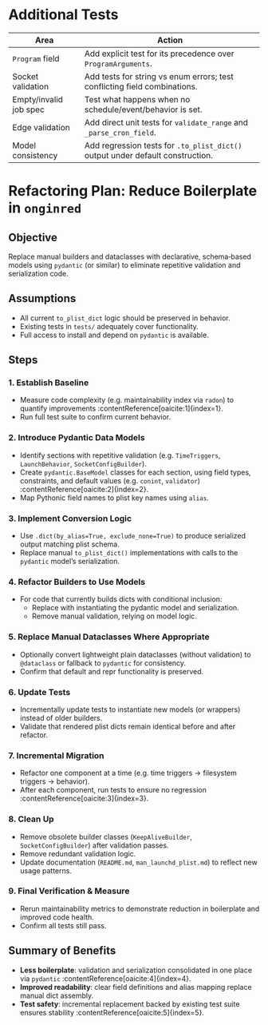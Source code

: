 # Additional Tests
| Area                   | Action                                                                         |
| ---------------------- | ------------------------------------------------------------------------------ |
| `Program` field        | Add explicit test for its precedence over `ProgramArguments`.                  |
| Socket validation      | Add tests for string vs enum errors; test conflicting field combinations.      |
| Empty/invalid job spec | Test what happens when no schedule/event/behavior is set.                      |
| Edge validation        | Add direct unit tests for `validate_range` and `_parse_cron_field`.            |
| Model consistency      | Add regression tests for `.to_plist_dict()` output under default construction. |

# Refactoring Plan: Reduce Boilerplate in `onginred`

## Objective
Replace manual builders and dataclasses with declarative, schema‑based models using `pydantic` (or similar) to eliminate repetitive validation and serialization code.

## Assumptions
- All current `to_plist_dict` logic should be preserved in behavior.
- Existing tests in `tests/` adequately cover functionality.
- Full access to install and depend on `pydantic` is available.

## Steps

### 1. Establish Baseline
- Measure code complexity (e.g. maintainability index via `radon`) to quantify improvements :contentReference[oaicite:1]{index=1}.
- Run full test suite to confirm current behavior.

### 2. Introduce Pydantic Data Models
- Identify sections with repetitive validation (e.g. `TimeTriggers`, `LaunchBehavior`, `SocketConfigBuilder`).
- Create `pydantic.BaseModel` classes for each section, using field types, constraints, and default values (e.g. `conint`, `validator`) :contentReference[oaicite:2]{index=2}.
- Map Pythonic field names to plist key names using `alias`.

### 3. Implement Conversion Logic
- Use `.dict(by_alias=True, exclude_none=True)` to produce serialized output matching plist schema.
- Replace manual `to_plist_dict()` implementations with calls to the `pydantic` model’s serialization.

### 4. Refactor Builders to Use Models
- For code that currently builds dicts with conditional inclusion:
  - Replace with instantiating the pydantic model and serialization.
  - Remove manual validation, relying on model logic.

### 5. Replace Manual Dataclasses Where Appropriate
- Optionally convert lightweight plain dataclasses (without validation) to `@dataclass` or fallback to `pydantic` for consistency.
- Confirm that default and repr functionality is preserved.

### 6. Update Tests
- Incrementally update tests to instantiate new models (or wrappers) instead of older builders.
- Validate that rendered plist dicts remain identical before and after refactor.

### 7. Incremental Migration
- Refactor one component at a time (e.g. time triggers → filesystem triggers → behavior).
- After each component, run tests to ensure no regression :contentReference[oaicite:3]{index=3}.

### 8. Clean Up
- Remove obsolete builder classes (`KeepAliveBuilder`, `SocketConfigBuilder`) after validation passes.
- Remove redundant validation logic.
- Update documentation (`README.md`, `man_launchd_plist.md`) to reflect new usage patterns.

### 9. Final Verification & Measure
- Rerun maintainability metrics to demonstrate reduction in boilerplate and improved code health.
- Confirm all tests still pass.

## Summary of Benefits
- **Less boilerplate**: validation and serialization consolidated in one place via `pydantic` :contentReference[oaicite:4]{index=4}.
- **Improved readability**: clear field definitions and alias mapping replace manual dict assembly.
- **Test safety**: incremental replacement backed by existing test suite ensures stability :contentReference[oaicite:5]{index=5}.

